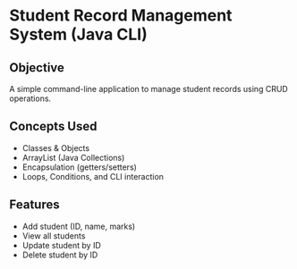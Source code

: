 # Student Record Management System (Java CLI)

## Objective
A simple command-line application to manage student records using CRUD operations.

## Concepts Used
- Classes & Objects
- ArrayList (Java Collections)
- Encapsulation (getters/setters)
- Loops, Conditions, and CLI interaction

## Features
- Add student (ID, name, marks)
- View all students
- Update student by ID
- Delete student by ID


